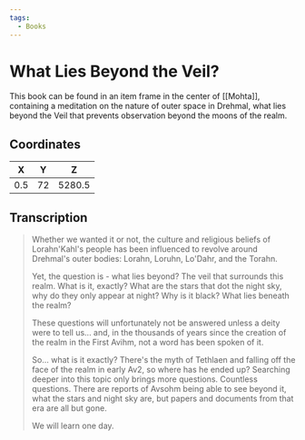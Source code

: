 ```yaml
---
tags:
  - Books
---
```


# What Lies Beyond the Veil?

This book can be found in an item frame in the center of [[Mohta]], containing a meditation on the nature of outer space in Drehmal, what lies beyond the Veil that prevents observation beyond the moons of the realm.

## Coordinates
| **X** | **Y** | **Z**  |
| :---: | :---: | :----: |
|  0.5  |  72   | 5280.5 |

## Transcription
> Whether we wanted it or not, the culture and religious beliefs of Lorahn'Kahl's people has been influenced to revolve around Drehmal's outer bodies: Lorahn, Loruhn, Lo'Dahr, and the Torahn.
>
> Yet, the question is - what lies beyond? The veil that surrounds this realm. What is it, exactly? What are the stars that dot the night sky, why do they only appear at night? Why is it black? What lies beneath the realm?
>
> These questions will unfortunately not be answered unless a deity were to tell us... and, in the thousands of years since the creation of the realm in the First Avihm, not a word has been spoken of it.
>
> So... what is it exactly? There's the myth of Tethlaen and falling off the face of the realm in early Av2, so where has he ended up? Searching deeper into this topic only brings more questions. Countless questions. There are reports of Avsohm being able to see beyond it, what the stars and night sky are, but papers and documents from that era are all but gone.
>
> We will learn one day.

